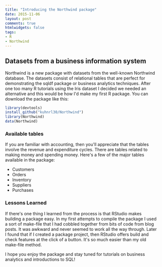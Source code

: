 ```yaml
---
title: "Introducing the Northwind package"
date: 2015-11-06
layout: post
comments: true
htmlwidgets: false
tags:
- R
- Northwind
---
```


## Datasets from a business information system

Northwind is a new package with datasets from the well-known Northwind database. The datasets consist of relational tables that are perfect for demonstrating the sqldf package or business analytics techniques. After one too many R tutorials using the Iris dataset I decided we needed an alternative and this would be how I'd make my first R package. You can download the package like this:


```r
library(devtools)
install_github("kuhnrl30/Northwind")
library(Northwind)
data(Northwind)
```

### Available tables
If you are familiar with accounting, then you'll appreciate that the tables involve the revenue and expenditure cycles. There are tables related to making money and spending money.  Here's a few of the major tables available in the package:

- Customers
- Orders
- Inventory
- Suppliers
- Purchases

### Lessons Learned 
If there's one thing I learned from the process is that RStudio makes building a package easy.  In my first attempts to compile the package I used a sort of make-file that I had cobbled together from bits of code from blog posts. It was awkward and never seemed to work all the way through. Later I found that if I created a package project, then RStudio offers build and check features at the click of a button. It's so much easier than my old make-file method.

I hope you enjoy the package and stay tuned for tutorials on business analytics and introductions to SQL!
